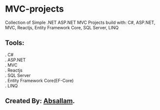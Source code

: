 # MVC-projects
Collection of Simple .NET ASP.NET MVC Projects build with: C#, ASP.NET, MVC, Reactjs, Entity Framework Core, SQL Server, LINQ

## Tools:
. C#<br/>
. ASP.NET<br/>
. MVC<br/>
. Reactjs<br/>
. SQL Server<br/>
. Entity Framework Core(EF-Core)<br/>
. LINQ<br/>


## Created By: [Absallam](https://github.com/absallam1999).
